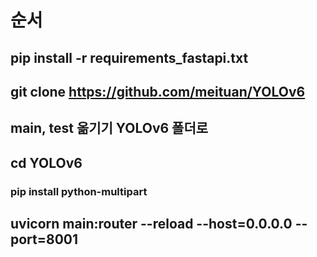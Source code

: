# 순서

## pip install -r requirements_fastapi.txt

## git clone https://github.com/meituan/YOLOv6

## main, test 옮기기 YOLOv6 폴더로

## cd YOLOv6
### pip install python-multipart
## uvicorn main:router --reload --host=0.0.0.0 --port=8001